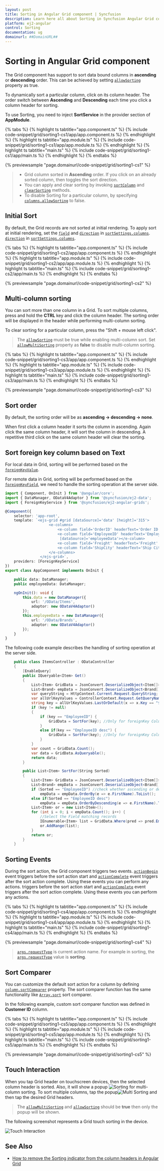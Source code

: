 ```yaml
---
layout: post
title: Sorting in Angular Grid component | Syncfusion
description: Learn here all about Sorting in Syncfusion Angular Grid component of Syncfusion Essential JS 2 and more.
platform: ej2-angular
control: Sorting 
documentation: ug
domainurl: ##DomainURL##
---
```


# Sorting in Angular Grid component

The Grid component has support to sort data bound columns in **ascending** or **descending** order.
This can be achieved by setting [`allowSorting`](https://ej2.syncfusion.com/angular/documentation/api/grid/#allowsorting) property as true.

To dynamically sort a particular column, click on its column header.
The order switch between **Ascending** and **Descending** each time you click a column header for sorting.

To use Sorting, you need to inject **SortService** in the provider section of **AppModule**.

{% tabs %}
{% highlight ts tabtitle="app.component.ts" %}
{% include code-snippet/grid/sorting1-cs1/app/app.component.ts %}
{% endhighlight %}
{% highlight ts tabtitle="app.module.ts" %}
{% include code-snippet/grid/sorting1-cs1/app/app.module.ts %}
{% endhighlight %}
{% highlight ts tabtitle="main.ts" %}
{% include code-snippet/grid/sorting1-cs1/app/main.ts %}
{% endhighlight %}
{% endtabs %}
  
{% previewsample "page.domainurl/code-snippet/grid/sorting1-cs1" %}

> * Grid column sorted in **Ascending** order. If you click on an already sorted column, then toggles the sort direction.
> * You can apply and clear sorting by invoking [`sortColumn`](https://ej2.syncfusion.com/angular/documentation/api/grid/#sortcolumn) and [`clearSorting`](https://ej2.syncfusion.com/angular/documentation/api/grid/#clearsorting) methods.
> * To disable Sorting for a particular column, by specifying [`columns.allowSorting`](https://ej2.syncfusion.com/angular/documentation/api/grid/column/#allowsorting) to false.

## Initial Sort

By default, the Grid records are not sorted at initial rendering.
To apply sort at initial rendering, set the [`field`](https://ej2.syncfusion.com/angular/documentation/api/grid/sortDescriptorModel/#field) and [`direction`](https://ej2.syncfusion.com/angular/documentation/api/grid/sortDescriptorModel/#direction) in [`sortSettings.columns`](https://ej2.syncfusion.com/angular/documentation/api/grid/sortSettings/#columns).
[`direction`](https://ej2.syncfusion.com/angular/documentation/api/grid/sortDescriptorModel/#direction) in [`sortSettings.columns`](https://ej2.syncfusion.com/angular/documentation/api/grid/sortSettings/#columns).

{% tabs %}
{% highlight ts tabtitle="app.component.ts" %}
{% include code-snippet/grid/sorting1-cs2/app/app.component.ts %}
{% endhighlight %}
{% highlight ts tabtitle="app.module.ts" %}
{% include code-snippet/grid/sorting1-cs2/app/app.module.ts %}
{% endhighlight %}
{% highlight ts tabtitle="main.ts" %}
{% include code-snippet/grid/sorting1-cs2/app/main.ts %}
{% endhighlight %}
{% endtabs %}
  
{% previewsample "page.domainurl/code-snippet/grid/sorting1-cs2" %}

## Multi-column sorting

You can sort more than one column in a Grid. To sort multiple columns, press and hold the **CTRL** key and click the column header. The sorting order will be displayed in the header while performing multi-column sorting.

To clear sorting for a particular column, press the "Shift + mouse left click".

> The [`allowSorting`](https://ej2.syncfusion.com/angular/documentation/api/grid/#allowsorting) must be true while enabling multi-column sort.
> Set [`allowMultiSorting`](https://ej2.syncfusion.com/angular/documentation/api/grid/#allowmultisorting) property as **false** to disable multi-column sorting.

{% tabs %}
{% highlight ts tabtitle="app.component.ts" %}
{% include code-snippet/grid/sorting1-cs3/app/app.component.ts %}
{% endhighlight %}
{% highlight ts tabtitle="app.module.ts" %}
{% include code-snippet/grid/sorting1-cs3/app/app.module.ts %}
{% endhighlight %}
{% highlight ts tabtitle="main.ts" %}
{% include code-snippet/grid/sorting1-cs3/app/main.ts %}
{% endhighlight %}
{% endtabs %}
  
{% previewsample "page.domainurl/code-snippet/grid/sorting1-cs3" %}

## Sort order

By default, the sorting order will be as **ascending -> descending -> none**.

When first click a column header it sorts the column in ascending. Again click the same column header, it will sort the column in descending. A repetitive third click on the same column header will clear the sorting.

## Sort foreign key column based on Text

For local data in Grid, sorting will be performed based on the [`foreignKeyValue`](https://ej2.syncfusion.com/angular/documentation/api/grid/column/#foreignkeyvalue).

For remote data in Grid, sorting will be performed based on the [`foreignKeyField`](https://ej2.syncfusion.com/angular/documentation/api/grid/column/#foreignkeyfield), we need to handle the sorting operation at the server side.

```typescript
import { Component, OnInit } from '@angular/core';
import { DataManager, ODataV4Adaptor } from '@syncfusion/ej2-data';
import { ForeignKeyService } from '@syncfusion/ej2-angular-grids';

@Component({
    selector: 'app-root',
    template: `<ejs-grid #grid [dataSource]='data' [height]='315'>
                    <e-columns>
                        <e-column field='OrderID' headerText='Order ID' textAlign='Right' width=100></e-column>
                        <e-column field='EmployeeID' headerText='Employee Name' width=120 foreignKeyValue='FirstName'
                         [dataSource]='employeeData'></e-column>
                        <e-column field='Freight' headerText='Freight' textAlign='Right' width=80></e-column>
                        <e-column field='ShipCity' headerText='Ship City' width=130  ></e-column>
                    </e-columns>
                </ejs-grid>`,
    providers: [ForeignKeyService]
})
export class AppComponent implements OnInit {

    public data: DataManager;
    public employeeData: DataManager;

    ngOnInit(): void {
        this.data = new DataManager({
            url: '/OData/Items',
            adaptor: new ODataV4Adaptor()
        });
        this.employeeData = new DataManager({
            url: '/OData/Brands',
            adaptor: new ODataV4Adaptor()
        });
    }
}

```

The following code example describes the handling of sorting operation at the server side.

```cs
    public class ItemsController : ODataController
    {
        [EnableQuery]
        public IQueryable<Item> Get()
        {
            List<Item> GridData = JsonConvert.DeserializeObject<Item[]>(Properties.Resources.ItemsJson).AsQueryable().ToList();
            List<Brand> empData = JsonConvert.DeserializeObject<Brand[]>(Properties.Resources.BrandsJson).AsQueryable().ToList();
            var queryString = HttpContext.Current.Request.QueryString;
            var allUrlKeyValues = ControllerContext.Request.GetQueryNameValuePairs();
            string key = allUrlKeyValues.LastOrDefault(x => x.Key == "$orderby").Value;
            if (key != null)
            {
                if (key == "EmployeeID") {
                    GridData = SortFor(key); //Only for foreignKey Column ascending
                }
                else if(key == "EmployeeID desc") {
                    GridData = SortFor(key); //Only for foreignKey Column descending
                }
            }
            var count = GridData.Count();
            var data = GridData.AsQueryable();
            return data;
        }

        public List<Item> SortFor(String Sorted)
        {
            List<Item> GridData = JsonConvert.DeserializeObject<Item[]>(Properties.Resources.ItemsJson).AsQueryable().ToList();
            List<Brand> empData = JsonConvert.DeserializeObject<Brand[]>(Properties.Resources.BrandsJson).AsQueryable().ToList();
            if (Sorted == "EmployeeID") //check whether ascending or descending
                empData = empData.OrderBy(e => e.FirstName).ToList();
            else if(Sorted == "EmployeeID desc")
                empData = empData.OrderByDescending(e => e.FirstName).ToList();
            List<Item> or = new List<Item>();
            for (int i = 0; i < empData.Count(); i++) {
                //Select the Field matching records
                IEnumerable<Item> list = GridData.Where(pred => pred.EmployeeID == empData[i].EmployeeID).ToList();
                or.AddRange(list);
            }
            return or;
        }
    }
```

## Sorting Events

During the sort action, the Grid component triggers two events.
[`actionBegin`](https://ej2.syncfusion.com/angular/documentation/api/grid/#actionbegin) event triggers before the sort action start and [`actionComplete`](https://ej2.syncfusion.com/angular/documentation/api/grid/#actioncomplete) event triggers after the sort action complete. Using these events you can perform any actions.
triggers before the sort action start and
[`actionComplete`](https://ej2.syncfusion.com/angular/documentation/api/grid/#actioncomplete) event
triggers after the sort action complete. Using these events you can perform any actions.

{% tabs %}
{% highlight ts tabtitle="app.component.ts" %}
{% include code-snippet/grid/sorting1-cs4/app/app.component.ts %}
{% endhighlight %}
{% highlight ts tabtitle="app.module.ts" %}
{% include code-snippet/grid/sorting1-cs4/app/app.module.ts %}
{% endhighlight %}
{% highlight ts tabtitle="main.ts" %}
{% include code-snippet/grid/sorting1-cs4/app/main.ts %}
{% endhighlight %}
{% endtabs %}
  
{% previewsample "page.domainurl/code-snippet/grid/sorting1-cs4" %}

> [`args.requestType`](https://ej2.syncfusion.com/angular/documentation/api/grid/sortEventArgs/#requesttype) is current action name.
For example in sorting, the [`args.requestType`](https://ej2.syncfusion.com/angular/documentation/api/grid/sortEventArgs/#requesttype) value is **sorting**.

## Sort Comparer

You can customize the default sort action for a column by defining [`column.sortComparer`](https://ej2.syncfusion.com/angular/documentation/api/grid/column/#sortcomparer) property.
The sort comparer function has the same functionality like [`Array.sort`](https://developer.mozilla.org/en-US/docs/Web/JavaScript/Reference/Global_Objects/Array/sort) sort comparer.

In the following example, custom sort comparer function was defined in **Customer ID** column.

{% tabs %}
{% highlight ts tabtitle="app.component.ts" %}
{% include code-snippet/grid/sorting1-cs5/app/app.component.ts %}
{% endhighlight %}
{% highlight ts tabtitle="app.module.ts" %}
{% include code-snippet/grid/sorting1-cs5/app/app.module.ts %}
{% endhighlight %}
{% highlight ts tabtitle="main.ts" %}
{% include code-snippet/grid/sorting1-cs5/app/main.ts %}
{% endhighlight %}
{% endtabs %}
  
{% previewsample "page.domainurl/code-snippet/grid/sorting1-cs5" %}

## Touch Interaction

When you tap Grid header on touchscreen devices, then the selected column header is sorted.
Also, it will show a popup ![Sorting](images/sorting.jpg)  for multi-column sorting.
To sort multiple columns, tap the popup![Multi Sorting](images/msorting.jpg) and then tap the desired Grid headers.

> The [`allowMultiSorting`](https://ej2.syncfusion.com/angular/documentation/api/grid/#allowmultisorting) and [`allowSorting`](https://ej2.syncfusion.com/angular/documentation/api/grid/#allowsorting) should be **true** then only the popup will be shown.

The following screenshot represents a Grid touch sorting in the device.

![Touch Interaction](images/touch-sorting.jpg)

## See Also

* [How to remove the Sorting indicator from the column headers in Angular Grid](https://www.syncfusion.com/forums/150597/how-to-remove-the-sorting-indicator-from-the-column-headers-in-angular-grid)
